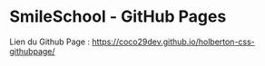 # SmileSchool - GitHub Pages

Lien du Github Page : https://coco29dev.github.io/holberton-css-githubpage/
